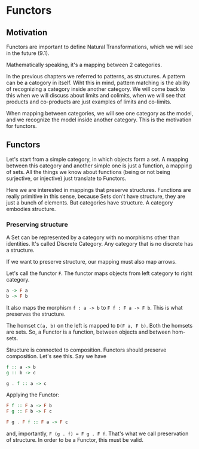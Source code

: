 Functors
========

## Motivation
Functors are important to define Natural Transformations, which we will see in the future (9.1).

Mathematically speaking, it's a mapping between 2 categories.

In the previous chapters we referred to patterns, as structures. A pattern can be a catogory in itself. Wiht this in mind, pattern matching is the ability of recognizing a category inside another category. We will come back to this when we will discuss about limits and colimits, when we will see that products and co-products are just examples of limits and co-limits.

When mapping between categories, we will see one category as the model, and we recognize the model inside another category. This is the motivation for functors.
    
## Functors
Let's start from a simple category, in which objects form a set. A mapping between this category and another simple one is just a function, a mapping of sets. All the things we know about functions (being or not being surjective, or injective) just translate to Functors.

Here we are interested in mappings that preserve structures. Functions are really primitive in this sense, because Sets don't have structure, they are just a bunch of elements. But categories have structure. A category embodies structure.

### Preserving structure
A Set can be represented by a category with no morphisms other than identities. It's called Discrete Category. Any category that is no discrete has a structure.

If we want to preserve structure, our mapping must also map arrows.

Let's call the functor `F`. The functor maps objects from left category to right category.

```haskell
a -> F a
b -> F b
```

It also maps the morphism `f : a -> b` to `F f : F a -> F b`. This is what preserves the structure.

The homset `C(a, b)` on the left is mapped to `D(F a, F b)`. Both the homsets are sets. So, a Functor is a function, between objects and between hom-sets.

Structure is connected to composition. Functors should preserve composition. Let's see this. Say we have

```haskell
f :: a -> b
g :: b -> c

g . f :: a -> c
```

Applying the Functor:

```haskell
F f :: F a -> F b
F g :: F b -> F c

F g . F f :: F a -> F c
```

and, importantly, `F (g . f) = F g . F f`. That's what we call preservation of structure. In order to be a Functor, this must be valid.







